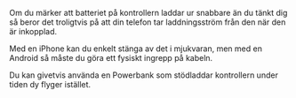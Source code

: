 Om du märker att batteriet på kontrollern laddar ur snabbare än du tänkt dig så beror det troligtvis på att din telefon tar laddningsström från den när den är inkopplad.

Med en iPhone kan du enkelt stänga av det i mjukvaran, men med en Android så måste du göra ett fysiskt ingrepp på kabeln. 

Du kan givetvis använda en Powerbank som stödladdar kontrollern under tiden dy flyger istället.
